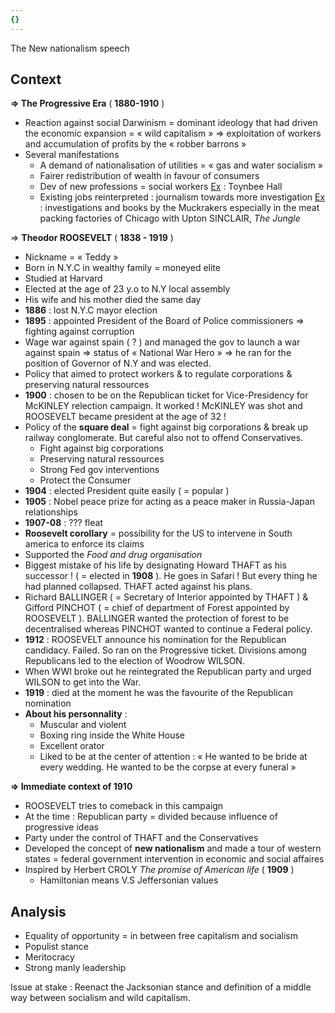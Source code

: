 ```yaml
---
{}
---
```

The New nationalism speech

## Context 

**⇒ The Progressive Era** ( **1880-1910** )
- Reaction against social Darwinism = dominant ideology that had driven the economic expansion = « wild capitalism » ⇒ exploitation of workers and accumulation of profits by the « robber barrons »
- Several manifestations 
	- A demand of nationalisation of utilities = « gas and water socialism »
	- Fairer redistribution of wealth in favour of consumers 
	- Dev of new professions = social workers <u>Ex</u> : Toynbee Hall 
	- Existing jobs reinterpreted : journalism towards more investigation <u>Ex</u> : investigations and books by the Muckrakers especially in the meat packing factories of Chicago with Upton SINCLAIR, *The Jungle* 

⇒ **Theodor ROOSEVELT** ( **1838 - 1919** )
- Nickname = « Teddy  »
- Born in N.Y.C in wealthy family = moneyed elite 
- Studied at Harvard 
- Elected at the age of 23 y.o to N.Y local assembly 
- His wife and his mother died the same day 
- **1886** : lost N.Y.C mayor election 
- **1895** : appointed President of the Board of Police commissioners ⇒ fighting against corruption 
- Wage war against spain ( ? ) and managed the gov to launch a war against spain ⇒ status of « National War Hero » ⇒ he ran for the position of Governor of N.Y and was elected.
- Policy that aimed to protect workers & to regulate corporations & preserving natural ressources 
- **1900** : chosen to be on the Republican ticket for Vice-Presidency for McKINLEY relection campaign. It worked ! McKINLEY was shot and ROOSEVELT became president at the age of 32 ! 
- Policy of the **square deal** = fight against big corporations & break up railway conglomerate. But careful also not to offend Conservatives. 
	- Fight against big corporations 
	- Preserving natural ressources 
	- Strong Fed gov interventions 
	- Protect the Consumer 
- **1904** : elected President quite easily ( = popular )
- **1905** : Nobel peace prize for acting as a peace maker in Russia-Japan relationships 
- **1907-08** : ??? fleat 
- **Roosevelt corollary**  = possibility for the US to intervene in South america to enforce its claims 
- Supported the *Food and drug organisation* 
- Biggest mistake of his life by designating Howard THAFT as his successor ! ( = elected in **1908** ). He goes in Safari ! But every thing he had planned collapsed. THAFT acted against his plans. 
- Richard BALLINGER ( = Secretary of Interior appointed by THAFT ) & Gifford PINCHOT ( = chief of department of Forest appointed by ROOSEVELT  ). BALLINGER wanted the protection of forest to be decentralised whereas PINCHOT wanted to continue a Federal policy. 
- **1912** : ROOSEVELT announce his nomination for the Republican candidacy. Failed. So ran on the Progressive ticket. Divisions among Republicans led to the election of Woodrow WILSON.
- When WWI broke out he reintegrated the Republican party and urged WILSON to get into the War.
- **1919** : died at the moment he was the favourite of the Republican nomination 
- **About his personnality** : 
	- Muscular and violent
	- Boxing ring inside the White House 
	- Excellent orator 
	- Liked to be at the center of attention : « He wanted to be bride at every wedding. He wanted to be the corpse at every funeral »

**⇒ Immediate context of 1910**
- ROOSEVELT tries to comeback in this campaign 
- At the time : Republican party = divided because influence of progressive ideas 
- Party under the control of THAFT and the Conservatives 
- Developed the concept of **new nationalism** and made a tour of western states = federal government intervention in economic and social affaires 
- Inspired by Herbert CROLY *The promise of American life* ( **1909** )
	- Hamiltonian means V.S Jeffersonian values 

## Analysis 

- Equality of opportunity = in between free capitalism and socialism 
- Populist stance 
- Meritocracy 
- Strong manly leadership 

Issue at stake : Reenact the Jacksonian stance and definition of a middle way between socialism and wild capitalism. 